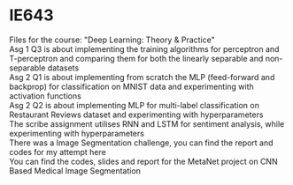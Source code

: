 # IE643
Files for the course: "Deep Learning: Theory &amp; Practice"\
Asg 1 Q3 is about implementing the training algorithms for perceptron and T-perceptron and comparing them for both the linearly separable and non-separable datasets\
Asg 2 Q1 is about implementing from scratch the MLP (feed-forward and backprop) for classification on MNIST data and experimenting with activation functions\
Asg 2 Q2 is about implementing MLP for multi-label classification on Restaurant Reviews dataset and experimenting with hyperparameters\
The scribe assignment utilises RNN and LSTM for sentiment analysis, while experimenting with hyperparameters\
There was a Image Segmentation challenge, you can find the report and codes for my attempt here\
You can find the codes, slides and report for the MetaNet project on CNN Based Medical Image Segmentation

